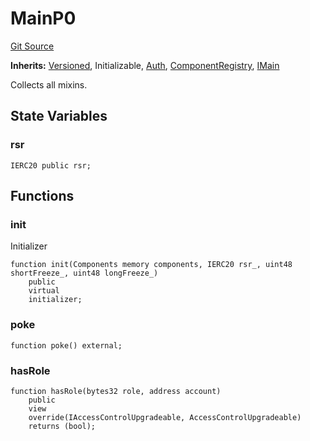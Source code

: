 # MainP0
[Git Source](https://github.com/larrythecucumber321/protocol/blob/77d337b8595ba96d069ded321419b36a61984170/contracts/p0/Main.sol)

**Inherits:**
[Versioned](/contracts/mixins/Versioned.sol/abstract.Versioned.md), Initializable, [Auth](/contracts/mixins/Auth.sol/abstract.Auth.md), [ComponentRegistry](/contracts/mixins/ComponentRegistry.sol/abstract.ComponentRegistry.md), [IMain](/contracts/interfaces/IMain.sol/interface.IMain.md)

Collects all mixins.


## State Variables
### rsr

```solidity
IERC20 public rsr;
```


## Functions
### init

Initializer


```solidity
function init(Components memory components, IERC20 rsr_, uint48 shortFreeze_, uint48 longFreeze_)
    public
    virtual
    initializer;
```

### poke


```solidity
function poke() external;
```

### hasRole


```solidity
function hasRole(bytes32 role, address account)
    public
    view
    override(IAccessControlUpgradeable, AccessControlUpgradeable)
    returns (bool);
```

